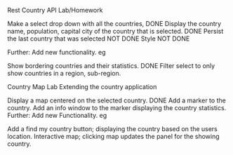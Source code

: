 Rest Country API Lab/Homework

Make a select drop down with all the countries, DONE
Display the country name, population, capital city of the country that is selected. DONE
Persist the last country that was selected NOT DONE
Style NOT DONE


Further: Add new functionality. eg

Show bordering countries and their statistics. DONE
Filter select to only show countries in a region, sub-region.



Country Map Lab
Extending the country application

Display a map centered on the selected country. DONE
Add a marker to the country.
Add an info window to the marker displaying the country statistics.
Further: Add new Functionality. eg

Add a find my country button; displaying the country based on the users location.
Interactive map; clicking map updates the panel for the showing country.